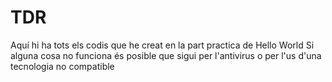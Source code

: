 # TDR
Aquí hi ha tots els codis que he creat en la part practica de Hello World
Si alguna cosa no funciona és posible que sigui per l'antivirus o per l'us d'una tecnologia no compatible
